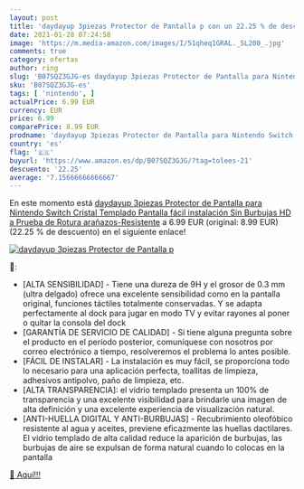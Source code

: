 ```yaml
---
layout: post
title: 'daydayup 3piezas Protector de Pantalla p con un 22.25 % de descuento'
date: 2021-01-28 07:24:58
image: 'https://m.media-amazon.com/images/I/51qheq1GRAL._SL200_.jpg'
comments: true
category: ofertas
author: ring
slug: 'B07SQZ3GJG-es daydayup 3piezas Protector de Pantalla para Nintendo...'
sku: 'B07SQZ3GJG-es'
tags: [ 'nintendo', ]
actualPrice: 6.99 EUR
currency: EUR
price: 6.99
comparePrice: 8.99 EUR
prodname: 'daydayup 3piezas Protector de Pantalla para Nintendo Switch Cristal Templado Pantalla fácil instalación Sin Burbujas  HD  a Prueba de Rotura  arañazos-Resistente'
country: 'es'
flag: '🇪🇸'
buyurl: 'https://www.amazon.es/dp/B07SQZ3GJG/?tag=tolees-21'
descuento: '22.25'
average: '7.15666666666667'
---
```


En este momento está [daydayup 3piezas Protector de Pantalla para Nintendo Switch Cristal Templado Pantalla fácil instalación Sin Burbujas  HD  a Prueba de Rotura  arañazos-Resistente](https://www.amazon.es/dp/B07SQZ3GJG/?tag=tolees-21) a 6.99 EUR (original: 8.99 EUR) (22.25 %  de descuento) en el siguiente enlace!

[![daydayup 3piezas Protector de Pantalla p](https://m.media-amazon.com/images/I/51qheq1GRAL._SL200_.jpg)](https://www.amazon.es/dp/B07SQZ3GJG/?tag=tolees-21)

🔎:

- [ALTA SENSIBILIDAD] - Tiene una dureza de 9H y el grosor de 0.3 mm (ultra delgado) ofrece una excelente sensibilidad como en la pantalla original, funciones táctiles totalmente conservadas. Y se adapta perfectamente al dock para jugar en modo TV y evitar rayones al poner o quitar la consola del dock
- [GARANTÍA DE SERVICIO DE CALIDAD] - Si tiene alguna pregunta sobre el producto en el período posterior, comuníquese con nosotros por correo electrónico a tiempo, resolveremos el problema lo antes posible.
- [FÁCIL DE INSTALAR] - La instalación es muy fácil, se proporciona todo lo necesario para una aplicación perfecta, toallitas de limpieza, adhesivos antipolvo, paño de limpieza, etc.
- [ALTA TRANSPARENCIA]: el vidrio templado presenta un 100% de transparencia y una excelente visibilidad para brindarle una imagen de alta definición y una excelente experiencia de visualización natural.
- [ANTI-HUELLA DIGITAL Y ANTI-BURBUJAS] - Recubrimiento oleofóbico resistente al agua y aceites, previene eficazmente las huellas dactilares. El vidrio templado de alta calidad reduce la aparición de burbujas, las burbujas de aire se expulsan de forma natural cuando lo colocas en la pantalla

[🛒 Aquí!!!](https://www.amazon.es/dp/B07SQZ3GJG/?tag=tolees-21)
